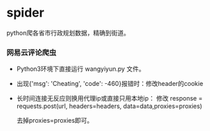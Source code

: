 # spider
python爬各省市行政规划数据，精确到街道。

### 网易云评论爬虫

- Python3环境下直接运行 wangyiyun.py 文件。
- 出现{'msg': 'Cheating', 'code': -460}报错时：修改header的cookie
- 长时间连接无反应则换用代理ip或直接只用本地ip：
  修改    response = requests.post(url, headers=headers, data=data,proxies=proxies)

  去掉proxies=proxies即可。


